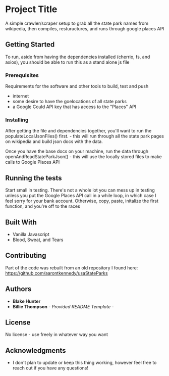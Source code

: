 # Project Title

A simple crawler/scraper setup to grab all the state park names from wikipedia, then compiles, restuructures, and runs through google places API

## Getting Started

To run, aside from having the dependencies installed (cherrio, fs, and axios), you should be able to run this as a stand alone js file

### Prerequisites

Requirements for the software and other tools to build, test and push

-   internet
-   some desire to have the goelocations of all state parks
-   a Google Could API key that has access to the "Places" API

### Installing

After getting the file and dependencies together, you'll want to run the populateLocalJsonFiles() first. - this will run through all the state park pages on wikipedia and build json docs with the data.

Once you have the base docs on your machine, run the data through openAndReadStateParkJson() - this will use the locally stored files to make calls to Google Places API

## Running the tests

Start small in testing. There's not a whole lot you can mess up in testing unless you put the Google Places API call in a while loop, in which case I feel sorry for your bank account. Otherwise, copy, paste, initalize the first function, and you're off to the races

## Built With

-   Vanilla Javascript
-   Blood, Sweat, and Tears

## Contributing

Part of the code was rebuilt from an old repository I found here: https://github.com/aarontkennedy/usaStateParks

## Authors

-   **Blake Hunter**
-   **Billie Thompson** - _Provided README Template_ -

## License

No license - use freely in whatever way you want

## Acknowledgments

-   I don't plan to update or keep this thing working, however feel free to reach out if you have any questions!
